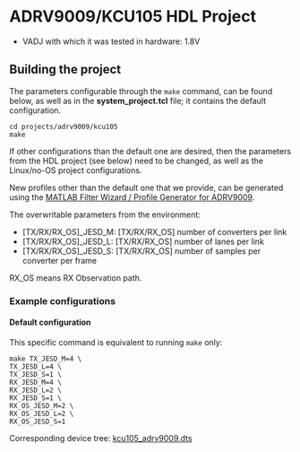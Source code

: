 <!-- no_no_os -->

# ADRV9009/KCU105 HDL Project

- VADJ with which it was tested in hardware: 1.8V

## Building the project

The parameters configurable through the `make` command, can be found below, as well as in the **system_project.tcl** file; it contains the default configuration.

```
cd projects/adrv9009/kcu105
make
```

If other configurations than the default one are desired, then the parameters from the HDL project (see below) need to be changed, as well as the Linux/no-OS project configurations.

New profiles other than the default one that we provide, can be generated using the [MATLAB Filter Wizard / Profile Generator for ADRV9009](https://www.analog.com/media/en/evaluation-boards-kits/evaluation-software/ADRV9008-x-ADRV9009-profile-config-tool-filter-wizard-v2.4.zip).

The overwritable parameters from the environment:

- [TX/RX/RX_OS]_JESD_M: [TX/RX/RX_OS] number of converters per link
- [TX/RX/RX_OS]_JESD_L: [TX/RX/RX_OS] number of lanes per link
- [TX/RX/RX_OS]_JESD_S: [TX/RX/RX_OS] number of samples per converter per frame

RX_OS means RX Observation path.

### Example configurations

#### Default configuration

This specific command is equivalent to running `make` only:

```
make TX_JESD_M=4 \
TX_JESD_L=4 \
TX_JESD_S=1 \
RX_JESD_M=4 \
RX_JESD_L=2 \
RX_JESD_S=1 \
RX_OS_JESD_M=2 \
RX_OS_JESD_L=2 \
RX_OS_JESD_S=1
```

Corresponding device tree: [kcu105_adrv9009.dts](https://github.com/analogdevicesinc/linux/blob/main/arch/microblaze/boot/dts/kcu105_adrv9009.dts)
